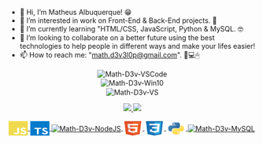 - 👋 Hi, I’m Matheus Albuquerque! 😁
- 👀 I’m interested in work on Front-End & Back-End projects. 🎯
- 🌱 I’m currently learning "HTML/CSS, JavaScript, Python & MySQL. 🤓
- 💞️ I’m looking to collaborate on a better future using the best technologies to help people in different ways and make your lifes easier!
- 📫 How to reach me: "math.d3v3l0p@gmail.com".
🎇💻🖱

<div align= "center">   
   
   <img align="center" alt="Math-D3v-VSCode" height="30" width="40" 
src="https://cdn.jsdelivr.net/gh/devicons/devicon/icons/vscode/vscode-original.svg" />  
   <img align="center" alt="Math-D3v-Win10" height="30" width="40"         
src="https://cdn.jsdelivr.net/gh/devicons/devicon/icons/windows8/windows8-original.svg" />      
   <img align="center" alt="Math-D3v-VS" height="30" width="40" 
src="https://cdn.jsdelivr.net/gh/devicons/devicon/icons/visualstudio/visualstudio-plain.svg" />    
   
</div>

<div align= "center">
  <a href= "https://github.com/Math-D3v">     
  <img height= "180em" src="https://github-readme-stats.vercel.app/api?username=Math-D3v&show_icons=true&theme=dark&include_all_commits=true&count_private=true"/>
  <img height= "120em" src="https://github-readme-stats.vercel.app/api/top-langs/?username=Math-D3v&layout=compact&langs_count=7&theme=dark"/>     
</div>
   
<div style= "display: inline_block"><br>     
  <img align= "center" alt="Math-D3v-Js" height="30" width="40" 
src= "https://raw.githubusercontent.com/devicons/devicon/master/icons/javascript/javascript-plain.svg">     
  <img align= "center" alt="Math-D3v-Ts" height="30" width="40" 
src= "https://raw.githubusercontent.com/devicons/devicon/master/icons/typescript/typescript-plain.svg">     
  <img align= "center" alt="Math-D3v-NodeJS" height="30" width="40" 
src= "https://cdn.jsdelivr.net/gh/devicons/devicon/icons/nodejs/nodejs-original.svg" />     
  <img align= "center" alt="Math-D3v-HTML" height="30" width="40"
src= "https://raw.githubusercontent.com/devicons/devicon/master/icons/html5/html5-original.svg">     
  <img align= "center" alt="Math-D3v-CSS" height="30" width="40" 
src= "https://raw.githubusercontent.com/devicons/devicon/master/icons/css3/css3-original.svg">     
  <img align= "center" alt="Math-D3v-Python" height="30" width="40" 
src= "https://raw.githubusercontent.com/devicons/devicon/master/icons/python/python-original.svg">     
  <img align="center" alt="Math-D3v-MySQL" height="30" width="40"
src= "https://cdn.jsdelivr.net/gh/devicons/devicon/icons/mysql/mysql-original-wordmark.svg" />     
</div>

  

